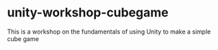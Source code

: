 # unity-workshop-cubegame
This is a workshop on the fundamentals of using Unity to make a simple cube game
